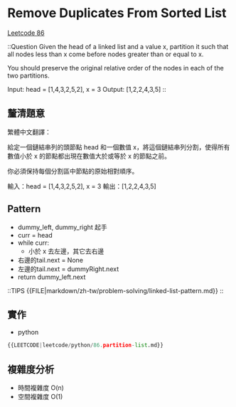 # Remove Duplicates From Sorted List

[Leetcode 86](https://leetcode.com/problems/partition-list/description/)

::Question
Given the head of a linked list and a value x, partition it such that all nodes less than x come before nodes greater than or equal to x.

You should preserve the original relative order of the nodes in each of the two partitions.

Input: head = \[1,4,3,2,5,2], x = 3
Output: \[1,2,2,4,3,5]
::

## 釐清題意

繁體中文翻譯：

給定一個鏈結串列的頭節點 head 和一個數值 x，將這個鏈結串列分割，使得所有數值小於 x 的節點都出現在數值大於或等於 x 的節點之前。

你必須保持每個分割區中節點的原始相對順序。

輸入：head = \[1,4,3,2,5,2], x = 3
輸出：\[1,2,2,4,3,5]

## Pattern

- dummy_left, dummy_right 起手
- curr = head
- while curr:
  - 小於 x 去左邊，其它去右邊
- 右邊的tail.next = None
- 左邊的tail.next = dummyRight.next
- return dummy_left.next

::TIPS
{{FILE|markdown/zh-tw/problem-solving/linked-list-pattern.md}}
::

## 實作

- python

```python
{{LEETCODE|leetcode/python/86.partition-list.md}}
```

## 複雜度分析

- 時間複雜度
  O(n)
- 空間複雜度
  O(1)
